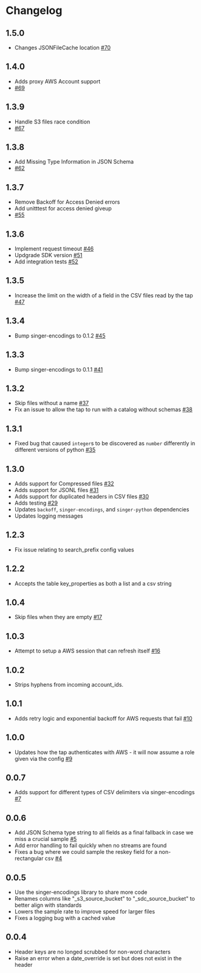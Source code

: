 # Changelog

## 1.5.0
  * Changes JSONFileCache location [#70](https://github.com/singer-io/tap-s3-csv/pull/70)

## 1.4.0
  * Adds proxy AWS Account support
  * [#69](https://github.com/singer-io/tap-s3-csv/pull/69)

## 1.3.9
  * Handle S3 files race condition
  * [#67](https://github.com/singer-io/tap-s3-csv/pull/67)

## 1.3.8
  * Add Missing Type Information in JSON Schema
  * [#62](https://github.com/singer-io/tap-s3-csv/pull/62)

## 1.3.7
  * Remove Backoff for Access Denied errors
  * Add unitttest for access denied giveup
  * [#55](https://github.com/singer-io/tap-s3-csv/pull/55)

## 1.3.6
  *  Implement request timeout [#46](https://github.com/singer-io/tap-s3-csv/pull/46)
  *  Updgrade SDK version [#51](https://github.com/singer-io/tap-s3-csv/pull/51)
  *  Add integration tests [#52](https://github.com/singer-io/tap-s3-csv/pull/52)

## 1.3.5
  * Increase the limit on the width of a field in the CSV files read by the tap [#47](https://github.com/singer-io/tap-s3-csv/pull/47)

## 1.3.4
  * Bump singer-encodings to 0.1.2 [#45](https://github.com/singer-io/tap-s3-csv/pull/45)

## 1.3.3
  * Bump singer-encodings to 0.1.1 [#41](https://github.com/singer-io/tap-s3-csv/pull/41)

## 1.3.2
  * Skip files without a name [#37](https://github.com/singer-io/tap-s3-csv/pull/37)
  * Fix an issue to allow the tap to run with a catalog without schemas [#38](https://github.com/singer-io/tap-s3-csv/pull/38)

## 1.3.1
  * Fixed bug that caused `integer`s to be discovered as `number` differently in different versions of python [#35](https://github.com/singer-io/tap-s3-csv/pull/35)

## 1.3.0
  * Adds support for Compressed files [#32](https://github.com/singer-io/tap-s3-csv/pull/32)
  * Adds support for JSONL files [#31](https://github.com/singer-io/tap-s3-csv/pull/31)
  * Adds support for duplicated headers in CSV files [#30](https://github.com/singer-io/tap-s3-csv/pull/30)
  * Adds testing [#29](https://github.com/singer-io/tap-s3-csv/pull/29)
  * Updates `backoff`, `singer-encodings`, and `singer-python` dependencies
  * Updates logging messages

## 1.2.3
  * Fix issue relating to search_prefix config values

## 1.2.2
  * Accepts the table key_properties as both a list and a csv string

## 1.0.4
  * Skip files when they are empty [#17](https://github.com/singer-io/tap-s3-csv/pull/17)

## 1.0.3
  * Attempt to setup a AWS session that can refresh itself [#16](https://github.com/singer-io/tap-s3-csv/pull/16)

## 1.0.2
  * Strips hyphens from incoming account_ids.

## 1.0.1
  * Adds retry logic and exponential backoff for AWS requests that fail [#10](https://github.com/singer-io/tap-s3-csv/pull/10)

## 1.0.0
  * Updates how the tap authenticates with AWS - it will now assume a role given via the config [#9](https://github.com/singer-io/tap-s3-csv/pull/9)

## 0.0.7
  * Adds support for different types of CSV delimiters via singer-encodings [#7](https://github.com/singer-io/tap-s3-csv/pull/7)

## 0.0.6
  * Add JSON Schema type string to all fields as a final fallback in case we miss a crucial sample [#5](https://github.com/singer-io/tap-s3-csv/pull/5)
  * Add error handling to fail quickly when no streams are found
  * Fixes a bug where we could sample the reskey field for a non-rectangular csv [#4](https://github.com/singer-io/tap-s3-csv/pull/4)

## 0.0.5
  * Use the singer-encodings library to share more code
  * Renames columns like "_s3_source_bucket" to "_sdc_source_bucket" to better align with standards
  * Lowers the sample rate to improve speed for larger files
  * Fixes a logging bug with a cached value

## 0.0.4
  * Header keys are no longed scrubbed for non-word characters
  * Raise an error when a date_override is set but does not exist in the header

